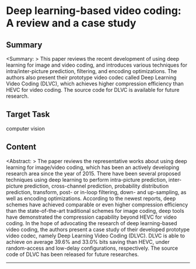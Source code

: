 # Deep learning-based video coding: A review and a case study

## Summary

<Summary: > This paper reviews the recent development of using deep learning for image and video coding, and introduces various techniques for intra/inter-picture prediction, filtering, and encoding optimizations. The authors also present their prototype video codec called Deep Learning Video Coding (DLVC), which achieves higher compression efficiency than HEVC for video coding. The source code for DLVC is available for future research.


## Target Task

computer vision

## Content

<Abstract: > The paper reviews the representative works about using deep learning for image/video coding, which has been an actively developing research area since the year of 2015. There have been several proposed techniques using deep learning to perform intra-picture prediction, inter-picture prediction, cross-channel prediction, probability distribution prediction, transform, post- or in-loop filtering, down- and up-sampling, as well as encoding optimizations. According to the newest reports, deep schemes have achieved comparable or even higher compression efficiency than the state-of-the-art traditional schemes for image coding, deep tools have demonstrated the compression capability beyond HEVC for video coding. In the hope of advocating the research of deep learning-based video coding, the authors present a case study of their developed prototype video codec, namely Deep Learning Video Coding (DLVC). DLVC is able to achieve on average 39.6% and 33.0% bits saving than HEVC, under random-access and low-delay configurations, respectively. The source code of DLVC has been released for future researches.



---

